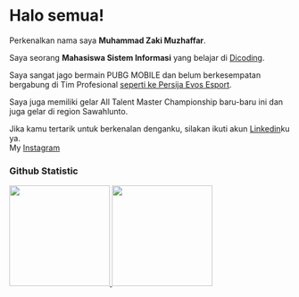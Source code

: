 # Halo semua! 

Perkenalkan nama saya **Muhammad Zaki Muzhaffar**.<br>

Saya seorang **Mahasiswa Sistem Informasi** yang belajar di [Dicoding](https://www.dicoding.com/).<br>

Saya sangat jago bermain PUBG MOBILE dan belum berkesempatan bergabung di Tim Profesional [seperti ke Persija Evos Esport](https://www.instagram.com/persija_evos/).<br>

Saya juga memiliki gelar All Talent Master Championship baru-baru ini dan juga gelar di region Sawahlunto.<br>

Jika kamu tertarik untuk berkenalan denganku, silakan ikuti akun  [Linkedin](https://www.linkedin.com/in/zaki-muzhaffar-b818bb159/)ku ya.  
My [Instagram](https://www.instagram.com/muzhaff_ar/)

### Github Statistic
<p align="left">
<a href="https://github.com/penuliscode">
  <img height="180em" src="https://github-readme-stats-eight-theta.vercel.app/api?username=penuliscode&show_icons=true&theme=algolia&include_all_commits=true&count_private=true"/>
  <img height="180em" src="https://github-readme-stats-eight-theta.vercel.app/api/top-langs/?username=penuliscode&theme=algolia"/>
</a>
</p>
